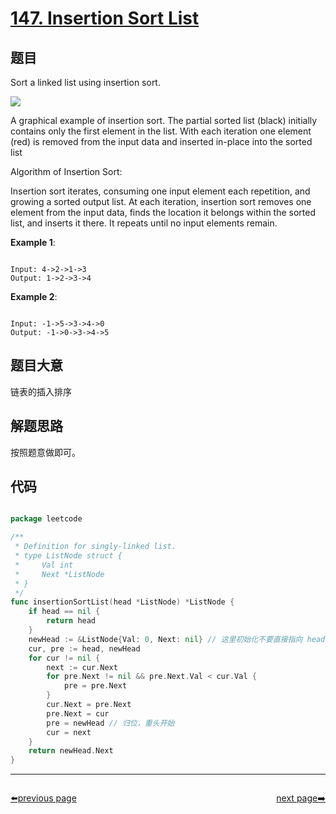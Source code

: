 # [147. Insertion Sort List](https://leetcode.com/problems/insertion-sort-list/)

## 题目

Sort a linked list using insertion sort.

![](https://upload.wikimedia.org/wikipedia/commons/0/0f/Insertion-sort-example-300px.gif)

A graphical example of insertion sort. The partial sorted list (black) initially contains only the first element in the list.
With each iteration one element (red) is removed from the input data and inserted in-place into the sorted list
 

Algorithm of Insertion Sort:

Insertion sort iterates, consuming one input element each repetition, and growing a sorted output list.
At each iteration, insertion sort removes one element from the input data, finds the location it belongs within the sorted list, and inserts it there.
It repeats until no input elements remain.

**Example 1**:

```

Input: 4->2->1->3
Output: 1->2->3->4

```

**Example 2**:

```

Input: -1->5->3->4->0
Output: -1->0->3->4->5

```

## 题目大意

链表的插入排序

## 解题思路

按照题意做即可。

## 代码

```go

package leetcode

/**
 * Definition for singly-linked list.
 * type ListNode struct {
 *     Val int
 *     Next *ListNode
 * }
 */
func insertionSortList(head *ListNode) *ListNode {
	if head == nil {
		return head
	}
	newHead := &ListNode{Val: 0, Next: nil} // 这里初始化不要直接指向 head，为了下面循环可以统一处理
	cur, pre := head, newHead
	for cur != nil {
		next := cur.Next
		for pre.Next != nil && pre.Next.Val < cur.Val {
			pre = pre.Next
		}
		cur.Next = pre.Next
		pre.Next = cur
		pre = newHead // 归位，重头开始
		cur = next
	}
	return newHead.Next
}

```



----------------------------------------------
<div style="display: flex;justify-content: space-between;align-items: center;">
<p><a href="https://books.halfrost.com/leetcode/ChapterFour/0100~0199/0146.LRU-Cache/">⬅️previous page</a></p>
<p><a href="https://books.halfrost.com/leetcode/ChapterFour/0100~0199/0148.Sort-List/">next page➡️</a></p>
</div>
